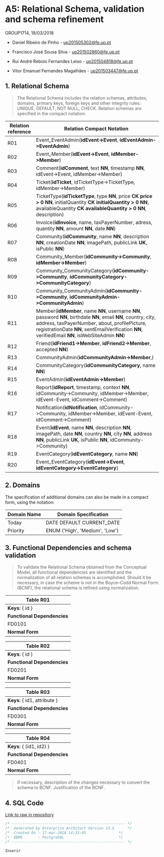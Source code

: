 # A5: Relational Schema, validation and schema refinement

 GROUP1714, 18/03/2018 

* Daniel Ribeiro de Pinho - up201505302@fe.up.pt 

* Francisco José Sousa Silva - up201502860@fe.up.pt 

* Rui André Rebolo Fernandes Leixo - up201504818@fe.up.pt 

* Vitor Emanuel Fernandes Magalhães - up201503447@fe.up.pt 
 
 
## 1. Relational Schema
 
> The Relational Schema includes the relation schemas, attributes, domains, primary keys, foreign keys and other integrity rules: UNIQUE, DEFAULT, NOT NULL, CHECK.
> Relation schemas are specified in the compact notation:
 
| Relation reference | Relation Compact Notation                                            |
| ------------------ | -------------------------------------------------------------------- |
| R01                | Event_EventAdmin(__idEvent->Event__, __idEventAdmin->EventAdmin__)                       |
| R02                | Event_Member(__idEvent->Event__, __idMember->Member__)					 |
| R03		              | Comment(__idComment__, text **NN**, timestamp **NN**, idEvent->Event, idMember->Member) 				|
| R04		              | Ticket(__idTicket__, idTicketType->TicketType, idMember->Member) |
| R05		              | TicketType(__idTicketType__, type **NN**, price **CK price > 0 NN**, initialQuantity **CK initialQuantity > 0 NN**, availableQuantity **CK availableQuantity > 0 NN**, description) |
| R06                | Invoice(__idInvoice__, name, taxPayerNumber, adress, quantity **NN**, amount **NN**, date **NN**)   |
| R07                | Community(__idCommunity__, name **NN**, description **NN**, creationDate **NN**, imagePath, publicLink **UK**, isPublic **NN**) |
| R08                | Community_Member(__idCommunity->Community__, __idMember->Member__) |
| R09                | Community_CommunityCategory(__idCommunity->Community__, __idCommunityCategory->CommunityCategory__) |
| R10                | Community_CommunityAdmin(__idCommunity->Community__, __idCommunityAdmin->CommunityAdmin__)
| R11                | Member(__idMember__, name **NN**, username **NN**, password **NN**, birthdate **NN**, email **NN**, country, city, address, taxPayerNumber, about, profilePicture, registrationDate **NN**, sentEmailVerification **NN**, verifiedEmail **NN**, isWebSiteAdmin **NN**) |
| R12                | Friend(__idFriend1->Member__, __idFriend2->Member__, accepted **NN**) |
| R13                | CommunityAdmin(__idCommunityAdmin->Member__,) |
| R14                | CommunityCategory(__idCommunityCategory__, name **NN**)                                         |
| R15                | EventAdmin(__idEventAdmin->Member__)
| R16                | Report(__idReport__, timestamp, context **NN**, idCommunity->Community, idMember->Member, idEvent-Event, idComment->Comment) |
| R17                | Notification(__idNotification__, idCommunity->Community, idMember->Member, idEvent-Event, idComment->Comment) |
| R18                | Event(__idEvent__, name **NN**, description **NN**, imagePath, date **NN**, country **NN**, city **NN**, address **NN**, publicLink **UK**, isPublic **NN**, idCommunity->Community)                                         |
| R19                | EventCategory(__idEventCategory__, name **NN**)                                         |
| R20                | Event_EventCategory(__idEvent->Event__, __idEventCategory->EventCategory__)               |

## 2. Domains
 
The specification of additional domains can also be made in a compact form, using the notation:
 
| Domain Name | Domain Specification           |
| ----------- | ------------------------------ |
| Today	      | DATE DEFAULT CURRENT_DATE      |
| Priority    | ENUM ('High', 'Medium', 'Low') |
 
 
## 3. Functional Dependencies and schema validation
 
> To validate the Relational Schema obtained from the Conceptual Model, all functional dependencies are identified and the normalization of all relation schemas is accomplished. Should it be necessary, in case the scheme is not in the Boyce–Codd Normal Form (BCNF), the relational schema is refined using normalization.
 
| **Table R01**                   |
| ------------------------------- |
| **Keys**: { id }                |
| **Functional Dependencies**     |
| FD0101          | id → attribute |
| **Normal Form** | BCNF           |
 
| **Table R02**                   |
| ------------------------------- |
| **Keys**: { id }                |
| **Functional Dependencies**     |
| FD0201          | id → attribute |
| **Normal Form** | BCNF           |
 
| **Table R03**                            |
| ---------------------------------------- |
| **Keys**: { id1, attribute }             |
| **Functional Dependencies**              |
| FD0301          | {id} → {id2, attribute} |
| **Normal Form** | BCNF                    |
 
| **Table R04**                                   |
| ----------------------------------------------- |
| **Keys**: { (id1, id2) }                        |
| **Functional Dependencies**                     |
| FD0401          | {(id1,id2)} → {id3, attribute} |
| **Normal Form** | BCNF                           |
 
> If necessary, description of the changes necessary to convert the schema to BCNF.
> Justification of the BCNF.
 
## 4. SQL Code

[Link to raw in repository](https://raw.githubusercontent.com/LastLombax/lbaw1714/master/database.SQL?token=AYlAMTKol8Y9z7J3DGtv-ZwywPbYAf2Lks5atmNPwA%3D%3D)  

```sql
/* ---------------------------------------------------- */
/*  Generated by Enterprise Architect Version 13.5 		*/
/*  Created On : 17-mar-2018 14:33:45 				*/
/*  DBMS       : PostgreSQL 						*/
/* ---------------------------------------------------- */

Inserir 
```

